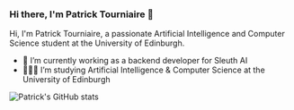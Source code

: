 ### Hi there, I'm Patrick Tourniaire 👋

Hi, I'm Patrick Tourniaire, a passionate Artificial Intelligence and Computer Science student at the University of Edinburgh.

- 🔭 I’m currently working as a backend developer for Sleuth AI
- 👨🏻‍🎓 I’m studying Artificial Intelligence & Computer Science at the University of Edinburgh 

![Patrick's GitHub stats](https://github-readme-stats.vercel.app/api?username=patricktourniaire&theme=shades-of-purple&show_icons=true)

</a>
